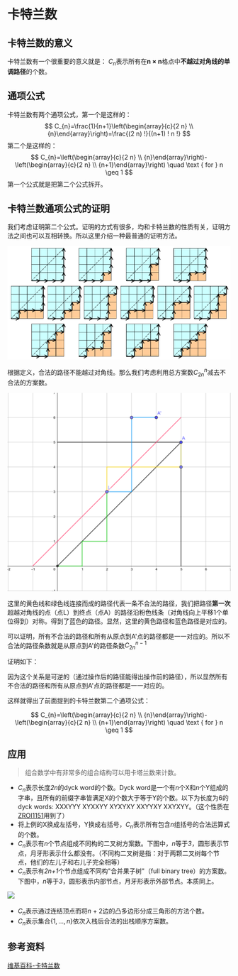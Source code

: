 # 卡特兰数

## 卡特兰数的意义

卡特兰数有一个很重要的意义就是：
$C_n$表示所有在**n × n**格点中**不越过对角线的单调路径**的个数。

## 通项公式

卡特兰数有两个通项公式，第一个是这样的：
$$
C_{n}=\frac{1}{n+1}\left(\begin{array}{c}{2 n} \\ {n}\end{array}\right)=\frac{(2 n) !}{(n+1) ! n !}
$$
第二个是这样的：
$$
C_{n}=\left(\begin{array}{c}{2 n} \\ {n}\end{array}\right)-\left(\begin{array}{c}{2 n} \\ {n+1}\end{array}\right) \quad \text { for } n \geq 1
$$
第一个公式就是把第二个公式拆开。

## 卡特兰数通项公式的证明
我们考虑证明第二个公式。证明的方式有很多，均和卡特兰数的性质有关，证明方法之间也可以互相转换。所以这里介绍一种最普通的证明方法。

![](pic/卡特兰数-2.png)

根据定义，合法的路径不能越过对角线。那么我们考虑利用总方案数$C_{2n}^n$减去不合法的方案数。

![截屏2019-10-20上午8.42.53](pic/卡特兰数-3.png)

这里的黄色线和绿色线连接而成的路径代表一条不合法的路径，我们把路径**第一次**超越对角线的点（点L）到终点（点A）的路径沿粉色线条（对角线向上平移1个单位得到）对称。得到了蓝色的路径。显然，这里的黄色路径和蓝色路径是对应的。

可以证明，所有不合法的路径和所有从原点到A'点的路径都是一一对应的。所以不合法的路径条数就是从原点到A'的路径条数$C_{2n}^{n-1}$

证明如下：

因为这个关系是可逆的（通过操作后的路径能得出操作前的路径），所以显然所有不合法的路径和所有从原点到A'点的路径都是一一对应的。

这样就得出了前面提到的卡特兰数第二个通项公式：

$$
C_{n}=\left(\begin{array}{c}{2 n} \\ {n}\end{array}\right)-\left(\begin{array}{c}{2 n} \\ {n+1}\end{array}\right) \quad \text { for } n \geq 1
$$

## 应用

>  组合数学中有非常多的组合结构可以用卡塔兰数来计数。

- $C_n$表示长度*2n*的dyck word的个数。Dyck word是一个有*n*个X和*n*个Y组成的字串，且所有的前缀字串皆满足X的个数大于等于Y的个数。以下为长度为6的dyck words: XXXYYY XYXXYY XYXYXY XXYYXY XXYXYY。（这个性质在[ZROI1151](http://www.zhengruioi.com/problem/1151)用到了）
- 将上例的X换成左括号，Y换成右括号，$C_n$表示所有包含*n*组括号的合法运算式的个数。
- $C_n$表示有*n*个节点组成不同构的二叉树方案数。下图中，*n*等于*3*，圆形表示节点，月牙形表示什么都没有。（不同构二叉树是指：对于两颗二叉树每个节点，他们的左儿子和右儿子完全相等）
- $C_n$表示有*2n+1*个节点组成不同构"合并果子树"（full binary tree）的方案数。下图中，*n*等于*3*，圆形表示内部节点，月牙形表示外部节点。本质同上。

![](/Users/gavinzheng/Documents/GitHub/blog/数学/pic/卡特兰数-1.png)

- $C_n$表示通过连结顶点而将*n* + 2边的凸多边形分成三角形的方法个数。
- $C_n$表示集合$\{1,...,n\}$依次入栈后合法的出栈顺序方案数。

## 参考资料

[维基百科-卡特兰数](https://zh.wikipedia.org/wiki/%E5%8D%A1%E5%A1%94%E5%85%B0%E6%95%B0)